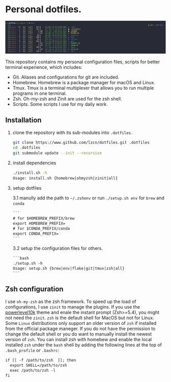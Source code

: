 # Personal dotfiles.

![](asserts/example.png)

This repository contains my personal configuration files, scripts for better terminal experience, which includes:

- Git. Aliases and configurations for git are included.
- Homebrew. Homebrew is a package manager for macOS and Linux.
- Tmux. Tmux is a terminal multiplexer that allows you to run multiple programs in one terminal.
- Zsh. Oh-my-zsh and Zinit are used for the zsh shell.
- Scripts. Some scripts I use for my daily work.

## Installation

1.  clone the repository with its sub-modules into `.dotfiles`.

    ```bash
    git clone https://www.github.com/lzcn/dotfiles.git .dotfiles
    cd .dotfiles
    git submodule update --init --recursive
    ```

2.  install dependencies

    ```bash
    ./install.sh -h
    Usage: install.sh {homebrew|ohmyzsh|zinit|all}
    ```

3.  setup dotfiles

    3.1 manully add the path to `~/.zshenv` or run `./setup.sh env` for `brew` and `conda`

        ```
        # for $HOMEBREW_PREFIX/brew
        export HOMEBREW_PREFIX=
        # for $CONDA_PREFIX/conda
        export CONDA_PREFIX=
        ```

    3.2 setup the configuration files for others.

        ```bash
        ./setup.sh -h
        Usage: setup.sh {brew|env|flake|git|tmux|zsh|all}
        ```

## Zsh configuration

I use `oh-my-zsh` as the zsh framework. To speed up the load of configurations, I use `zinit` to manage the plugins. If you use the [powerlevel10k](https://github.com/romkatv/powerlevel10k) theme and enale the instant prompt (Zsh>=5.4), you might not need the `zinit`. `zsh` is the default shell for MacOS but not for Linux. Some `Linux` distributions only support an older version of `zsh` if installed from the official package maneger. If you do not have the permission to change the default shell or you do want to manually install the newest version of `zsh`. You can install zsh with homebew and enable the local installed `zsh` under the `bash` shell by adding the following lines at the top of `.bash_profile` or `.bashrc`:
```
if [[ -f /path/to/zsh  ]]; then
  export SHELL=/path/to/zsh
  exec /path/to/zsh -l
fi
```
